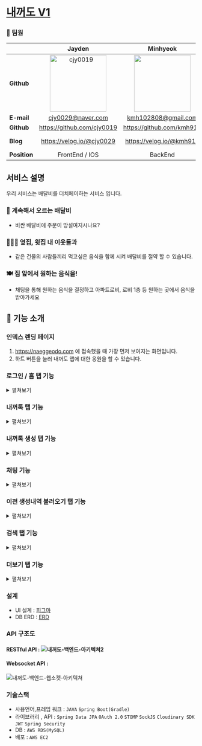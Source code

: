 # [내꺼도 V1](https://naeggeodo.com) 

### 📱 팀원
|                | Jayden  | Minhyeok  | Dahye | Seoyun | Sanghoon |
|----------------|:--------------:|:--------------:|:--------------:|:--------------:|:--------------:|
| **Github**     | [<img src="https://github.com/cjy0019.png?size=150" width="150px;" alt="cjy0019"/>](https://github.com/cjy0019) | [<img src="https://github.com/kmh916.png?size=150" width="150px;" alt=""/>](https://github.com/kmh916) | [<img src="https://github.com/jodahye.png?size=150" width="150px;" alt="jodahye"/>](https://github.com/JODAHYE) | [<img src="https://github.com/seoyun75.png?size=150" width="150px;" alt="seoyoon"/>](https://github.com/seoyun75) | [<img src="https://github.com/uasang01.png?size=150" width="150px;" alt=""/>](https://uasang01.tistory.com/) |
| **E-mail**     | cjy0029@naver.com | kmh102808@gmail.com | dahye8043@gmail.com | goeun944@gmail.com  | ddhtyuu@gmail.com  |
| **Github**     | https://github.com/cjy0019  | https://github.com/kmh916 | https://github.com/JODAHYE  |  https://github.com/seoyun75  | https://github.com/uasang01 | 
| **Blog**       | https://velog.io/@cjy0029 | https://velog.io/@kmh916 | https://dal-dagury.tistory.com/  | 🛵 | https://uasang01.tistory.com/ | 
| **Position**   | FrontEnd / IOS | BackEnd | FrontEnd | BackEnd | Android |

## 서비스 설명

우리 서비스는 배달비를 더치페이하는 서비스 입니다.

### 🛵 계속해서 오르는 배달비

- 비싼 배달비에 주문이 망설여지시나요?

### 🧑‍🤝‍🧑 옆집, 윗집 내 이웃들과

- 같은 건물의 사람들끼리 먹고싶은 음식을 함께 시켜 배달비를 절약 할 수 있습니다.

### 🍽️ 집 앞에서 원하는 음식을!

- 채팅을 통해 원하는 음식을 결정하고 아파트로비, 로비 1층 등 원하는 곳에서 음식을 받아가세요


## 🔨 기능 소개
### 인덱스 렌딩 페이지
1. https://naeggeodo.com 에 접속했을 때 가장 먼저 보여지는 화면입니다.
2. 하트 버튼을 눌러 내꺼도 앱에 대한 응원을 할 수 있습니다.

### 로그인 / 홈 탭 기능
<details>
<summary>펼쳐보기</summary>
<div markdown="1">

1. 사용자는 카카오, 네이버 로그인을 통해 회원가입 / 로그인할 수 있습니다.
2. 로그인은 accessToken과 refreshToken로 관리되며 약 일주일간 별도의 로그인 없이 유지됩니다.
3. 로그인하지 않고 채팅방 생성하기를 누르면 로그인을 먼저 하라는 모달 알림이 뜹니다.
4. 같은 방식으로 로그인 없이 내꺼톡, 내꺼톡 생성, 마이페이지에 접근하면 로그인페이지로 리다이렉트 처리됩니다.
5. 로그인은 하였지만 위치 설정을 하지 않고 음식 카테고리를 클릭하거나 내꺼톡 생성하기 버튼을 눌렀을 때 위치설정을 먼저 하라는 모달 알림이 뜹니다.
6. 로그인을 후 서비스에 접속하면 daum-post-code 서비스를 통해 원하는 아파트를 설정할 수 있다.
7. 아파트나 공동주택이 아니면 선택이 불가합니다.
8. 같은 아파트나 빌라일 경우, 음식 카테고리에 따라 채팅방을 확인할 수 있습니다.
9. 채팅방 리스트에서 '함께 주문하기' 버튼을 클릭하면 해당 채팅방으로 이동합니다.
</div>
</details>


### 내꺼톡 탭 기능

<details>
<summary>펼쳐보기</summary>
<div markdown="1">

1. 현재 참여 중인 내꺼톡 리스트가 렌더링됩니다.
2. 리스트에서 채팅방 제목과 위치정보 해당 채팅방에서 마지막으로 주고받은 메시지 내용이 렌더링 됩니다.
3. 리스트에서 각 채팅방을 클릭하면 원래 참여 중이던 채팅방에 빠르게 입장이 가능합니다.
4. 해당 채팅방의 방장(방을 만든 사람)일 경우 수정 아이콘이 표시되며 클릭 시 제목 수정이 가능하도록 input 창이 만들어집니다.
5. input에 변경할 이름을 입력하고 엔터를 치거나 완료(체크)버튼을 클릭하면 채팅방 제목이 수정됩니다.
6. 단, 빈문자열을 입력했을 때는 원래의 제목으로 돌아갑니다.
</div>
</details>


### 내꺼톡 생성 탭 기능

<details>
<summary>펼쳐보기</summary>
<div markdown="1">

1. 내꺼톡 생성 탭을 클릭하면 언제 주문할지를 설정하는 화면이 렌더링 됩니다.
2. 컴포넌트로 분기 처리하여 언제 주문할지 선택하지 않았다면 다음 단계로 넘어갈 수 없습니다.
3. 언제 주문할지 선택했다면 상세 정보를 입력하는 페이지가 렌더링 됩니다.
4. 제목, 카테고리, 입장인원은 필수 입력 요소로 꼭 입력해야 생성하기 버튼이 활성화됩니다.
5. 링크 입력 파트는 정규표현식으로 필터링이 됩니다.
6. 태그를 입력한 후 엔터를 입력하면 태그가 생성되고 다시 태그를 클릭할 시에는 태그가 삭제됩니다.
7. 채팅방이미지를 커스텀하여 생성할 수 있습니다.
8. 만약 이미지를 넣지 않는다면 해당 음식 카테고리에 따라 적절한 채팅방이미지가 자동으로 삽입됩니다.
9. 모든 정보를 입력하면 약 1.5초간의 delay이후 생성한 채팅방으로 바로 이동됩니다.
</div>
</details>


### 채팅 기능 

<details>
<summary>펼쳐보기</summary>
<div markdown="1">

1. 채팅방 해더에는 채팅방 제목, 입장 가능 인원, 현재 참여 중인 인원, 생성할 때 입력한 배달 정보 링크가 표시됩니다.
2. 현재 인원은 웹 소켓 통신으로 실시간으로 업데이트됩니다.
3. 현재 인원과 최대인원이 같아질 경우 빨간색으로 표시되며 새로운 유저는 채팅방에 접근이 불가능해집니다.
4. 헤더에 햄버거 바(메뉴 바)를 클릭하면 내꺼톡 서랍이 열리고 주고 받은 사진과 참여하고 있는 유저들을 확인할 수 있습니다.
5. 참여 중인 유저도 웹 소켓 통신으로 실시간으로 업데이트되며 방장에게는 왕관아이콘이 표시됩니다.
6. 또한 방장에게는 강퇴 권한도 주어지며 다른 유저에 부여된 강퇴 버튼을 클릭 시 해당 유저는 방에서 강제 퇴장 조치 됩니다.
7. 이미지는 서버 용량 문제로 서버에는 저장하지 않고 리덕스에만 일시적으로 저장되어집니다. 따라서 새로고침시 서랍에 있는 이미지 데이터는 사라집니다.
8. 채팅방 나가기 버튼을 클릭하면 해당 유저는 채팅방에서 나가집니다. 방장이 나가면 다음 사람에게 방장 권한이 넘어갑니다.
9. 방장에게는 '돈을 받으셨나요?' 버튼이 활성화됩니다. 일반 유저에게는 보이지 않습니다.
10. '돈을 받으셨나요?' 버튼을 클릭하면 해당 페이지로 이동하고 방장을 제외한 유저와 수령 완료 버튼이 표시됩니다.
11. 수령 완료 버튼을 클릭하면 해당 유저는 수령 완료 처리되며 돈을 받은 유저 탭으로 자동 이동됩니다.
12. 모두에게 돈을 받거나 채팅방 인원이 한 명일 경우에는 채팅방 종료하기 버튼이 활성화되고 이 버튼을 클릭했을 시 채팅이 종료되며 더 이상 검색이나 리스트에서 보이지 않습니다.
13. 채팅방에서는 일반적인 텍스트 채팅을 할 수 있습니다.
14. 새로운 유저가 들어왔을 때는 웰컴메시지가 보여집니다.
15. 퀵채팅 기능이 있어 채팅 input 옆 화살표를 클릭하면 빠르게 메시지를 전송할 수 있는 부분이 슬라이드되어 보여집니다.
16. 퀵채팅 기능에는 편집하기 기능이 있어 자주쓰는 문구를 추가/수정/삭제가 가능합니다.
17. '+'버튼을 누르면 이미지를 전송할 수 있습니다. 현재는 2MB이상의 이미지는 지원하지 않습니다.
</div>
</details>



### 이전 생성내역 불러오기 탭 기능

<details>
<summary>펼쳐보기</summary>
<div markdown="1">

1. 언제 음식을 주문할지를 선택한 후 다음 단계에서 새로입력과 이전 생성내역 불러오기를 선택할 수 있습니다.
2. 이전 생성내역 불러오기를 선택했을 때, 과거에 내가 생성한 채팅방 정보가 그대로 담겨있는 리스트가 렌더링 됩니다.
3. 채팅방 제목, 생성한 날짜/시간, 카테고리 이미지가 표시됩니다.
4. 하나의 채팅방을 선택하면 내꺼톡 생성하기 버튼이 활성화되고 클릭 시 이전과 똑같은 정보로 새로운 채팅방이 생성되고 해당 채팅방으로 이동합니다.
5. 이전 생성내역 불러오기에서 별 모양 아이콘은 즐겨찾기 기능을 뜻하고 클릭하면 리스트에서 가장 상위에 위치하게 됩니다.
6. 'x' 모양 아이콘은 삭제를 의미하며 클릭 시 이전 생성내역 불러오기에서 삭제됩니다.
</div>
</details>


### 검색 탭 기능

<details>
<summary>펼쳐보기</summary>
<div markdown="1">

1. 채팅방 제목으로 검색을 할 수 있습니다.
2. 많이 사용된 태그가 노출이 됩니다.
3. 각각의 태그를 클릭했을 때 해당 태그를 사용한 전국의 채팅방이 모두 보여집니다.
4. 검색 탭에서는 선택한 채팅방으로 이동하는 기능이 없습니다.

</div>
</details>


### 더보기 탭 기능

<details>
<summary>펼쳐보기</summary>
<div markdown="1">

1. 더보기 탭에서는 랜덤으로 지정된 자신의 닉네임이 노출됩니다.
2. 닉네임 옆 수정하기 아이콘을 클릭했을 때 input창이 나타나며 원하는 닉네임을 입력한 후 변경이 가능합니다.
3. 단, 빈문자열을 입력하면 원래의 닉네임으로 되돌아가며 요청이 보내지지 않습니다.
4. 전체 주문 건수는 정상적으로 종료된 채팅방의 개수를 나타냅니다.
5. 참여 중인 내꺼톡을 누르면 내꺼톡 탭으로 이동합니다.
6. 건의하기, 신고하기 탭을 누르면 내용을 입력할 수 있는 모달창이 등장하고 모달창에 건의, 신고내용을 입력할 수 있습니다.
7. 공지사항, 이용약관, 개인정보 처리방침 등을 클릭하면 노션 페이지로 이동합니다.
8. 로그아웃 버튼을 누르면 로그아웃 처리되고 인덱스 페이지로 리다이렉트 됩니다.
</div>
</details>
















### 설계
- UI 설계 : [피그마](https://www.figma.com/file/flk99RkWlj4rw1djcltdhl/%EB%82%B4%EA%BA%BC%EB%8F%84-(1)?node-id=0%3A1)
- DB ERD : [ERD](https://www.erdcloud.com/d/Wbg7xBJihLSrvxBbG)

### API 구조도
#### RESTful API : ![내꺼도-백엔드-아키텍쳐2](https://user-images.githubusercontent.com/94831670/176109232-13eae199-8976-4973-83be-404dcf5fc920.png)

#### Websocket API : 
![내꺼도-백엔드-웹소켓-아키텍쳐](https://user-images.githubusercontent.com/94831670/176109382-3dc895e8-ae9c-40b0-9ebd-67587d996f49.png)


### 기술스택
- 사용언어,프레임 워크 : `JAVA` `Spring Boot(Gradle)`
- 라이브러리 , API : `Spring Data JPA` `OAuth 2.0` `STOMP` `SockJS` 
`Cloudinary SDK` `JWT` `Spring Security`
- DB : `AWS RDS(MySQL)`
- 배포 : `AWS EC2`
